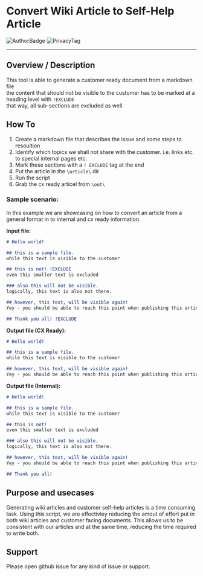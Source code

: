 # Convert Wiki Article to Self-Help Article
![AuthorBadge][badge-author]
![PrivacyTag][badge-privacy-general]

---
## Overview / Description
This tool is able to generate a customer ready document from a markdown file<br>
the content that should not be visible to the customer has to be marked at a heading level with `!EXCLUDE`  
that way, all sub-sections are excluded as well.

## How To
1. Create a markdown file that describes the issue and some steps to resoultion
2. Identify which topics we shall not share with the customer. i.e. links etc. to special internal pages etc.
3. Mark these sections with a `! EXCLUDE` tag at the end
4. Put the article in the `\article\` dir
5. Run the script
6. Grab the cx ready articel from `\out\`

### Sample scenario:
In this example we are showcasing on how to convert an article from a general format in to internal and cx ready information.

**Input file:**
```markdown
# Hello world!

## this is a sample file. 
while this text is visible to the customer

## this is not! !EXCLUDE
even this smaller text is excluded

### also this will not be visible.
logically, this text is also not there.

## however, this text, will be visible again!
Yey - you should be able to reach this point when publishing this article.

## Thank you all! !EXCLUDE
```

**Output file (CX Ready):**
```markdown
# Hello world!

## this is a sample file. 
while this text is visible to the customer

## however, this text, will be visible again!
Yey - you should be able to reach this point when publishing this article.
```

**Output file (Internal):**
```markdown
# Hello world!

## this is a sample file. 
while this text is visible to the customer

## this is not! 
even this smaller text is excluded

### also this will not be visible.
logically, this text is also not there.

## however, this text, will be visible again!
Yey - you should be able to reach this point when publishing this article.

## Thank you all! 
```

## Purpose and usecases
Generating wiki articles and customer self-help articles is a time consuming task. Using this script, we are effectivley reducing the amout of effort put in both wiki articles and customer facing documents. This allows us to be consistent with our articles and at the same time, reducing the time required to write both.

## Support
Please open github issue for any kind of issue or support.

<!-- ===========[PAGE END]=========== --->
<!-- 
====
Badge Assets 
====
-->

<!-- Author Badge -->
[badge-author]: https://img.shields.io/badge/Author-justingrah-brightgreen?style=flat-square&logo=microsoft

<!-- OS Release Tags -->
[badge-osrelease-22h2]: https://img.shields.io/badge/OS%20Release-22H2-brightgreen?style=flat-square&logo=microsoftazure


[badge-osrelease-21h2]: https://img.shields.io/badge/OS%20Release-21H2-yellow?style=flat-square&logo=microsoftazure


[badge-osrelease-21h1]: https://img.shields.io/badge/OS%20Release-21H1-red?style=flat-square&logo=microsoftazure


<!-- Privacy Tags -->
[badge-privacy-general]: https://img.shields.io/badge/Privacy%20Tag-General-brightgreen?style=flat-square

[badge-privacy-nda]: https://img.shields.io/badge/Privacy%20Tag-NDA%20Only-yellow?style=flat-square

[badge-privacy-internal]: https://img.shields.io/badge/Privacy%20Tag-Internal%20Only-red?style=flat-square

<!-- Level Tags -->
[badge-level-100]: https://img.shields.io/badge/Level-100%20Foundational-blue?style=flat-square

[badge-level-200]: https://img.shields.io/badge/Level-200%20Specialist-orange?style=flat-square

[badge-level-300]: https://img.shields.io/badge/Level-300%20Advanced-red?style=flat-square

[badge-level-400]: https://img.shields.io/badge/Level-400%20Expert-lightgrey?style=flat-square